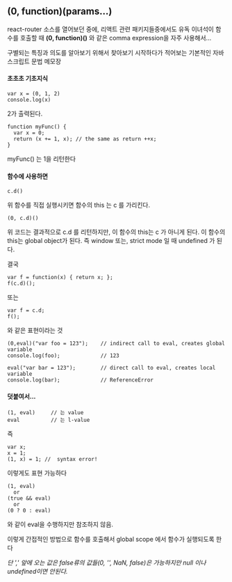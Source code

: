 ## (0, function)(params...)


react-router 소스를 열어보던 중에,
리액트 관련 패키지들중에서도 유독 이녀석이 함수를 호출할 때 **(0, function)()** 와 같은 comma expression을 자주 사용해서...

구별되는 특징과 의도를 알아보기 위해서 찾아보기 시작하다가 적어보는
기본적인 자바스크립트 문법 메모장

#### 초초초 기초지식
```
var x = (0, 1, 2)
console.log(x)
```
2가 출력된다.

```
function myFunc() {
  var x = 0;
  return (x += 1, x); // the same as return ++x;
}
```
myFunc() 는 1을 리턴한다


#### 함수에 사용하면

```
c.d()
```
위 함수를 직접 실행시키면 함수의 this 는 c 를 가리킨다.
```
(0, c.d)()
```
위 코드는 결과적으로 c.d 를 리턴하지만, 이 함수의 this는 c 가 아니게 된다.
이 함수의 this는 global object가 된다. 즉 window
또는, strict mode 일 때 undefined 가 된다.

결국
```
var f = function(x) { return x; };
f(c.d)();
```

또는
```
var f = c.d;
f();
```
와 같은 표현이라는 것

```
(0,eval)("var foo = 123");    // indirect call to eval, creates global variable
console.log(foo);             // 123

eval("var bar = 123");        // direct call to eval, creates local variable
console.log(bar);             // ReferenceError
```


#### 덧붙여서...

```
(1, eval)     // 는 value
eval          // 는 l-value
```
즉
```
var x;
x = 1;
(1, x) = 1; //  syntax error!
```

이렇게도 표현 가능하다
```
(1, eval)
  or
(true && eval)
  or
(0 ? 0 : eval)
```
와 같이 eval을 수행하지만 참조하지 않음.

이렇게 간접적인 방법으로 함수를 호출해서 global scope 에서 함수가 실행되도록 한다

*단 ',' 앞에 오는 값은 false류의 값들(0, '', NaN, false)은 가능하지만 null 이나 undefined이면 안된다.*
